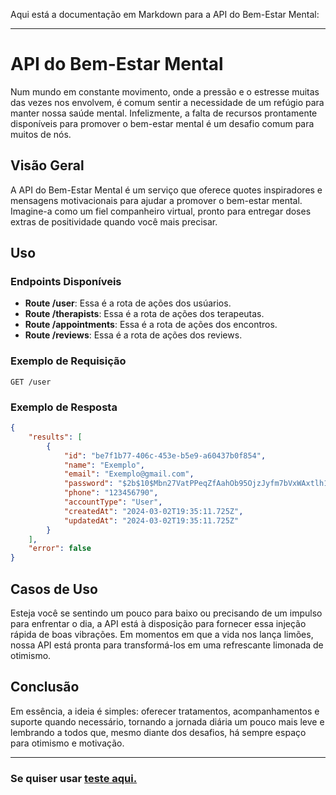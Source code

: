 Aqui está a documentação em Markdown para a API do Bem-Estar Mental:

---

# API do Bem-Estar Mental

Num mundo em constante movimento, onde a pressão e o estresse muitas das vezes nos envolvem, é comum sentir a necessidade de um refúgio para manter nossa saúde mental. Infelizmente, a falta de recursos prontamente disponíveis para promover o bem-estar mental é um desafio comum para muitos de nós.

## Visão Geral

A API do Bem-Estar Mental é um serviço que oferece quotes inspiradores e mensagens motivacionais para ajudar a promover o bem-estar mental. Imagine-a como um fiel companheiro virtual, pronto para entregar doses extras de positividade quando você mais precisar.

## Uso

### Endpoints Disponíveis

- **Route /user**: Essa é a rota de ações dos usúarios.
- **Route /therapists**: Essa é a rota de ações dos terapeutas.
- **Route /appointments**: Essa é a rota de ações dos encontros.
- **Route /reviews**: Essa é a rota de ações dos reviews.

### Exemplo de Requisição

```http
GET /user
```

### Exemplo de Resposta

```json
{
	"results": [
		{
			"id": "be7f1b77-406c-453e-b5e9-a60437b0f854",
			"name": "Exemplo",
			"email": "Exemplo@gmail.com",
			"password": "$2b$10$Mbn27VatPPeqZfAahOb95OjzJyfm7bVxWAxtlh1fbvF/Y1pmbgtxe",
			"phone": "123456790",
			"accountType": "User",
			"createdAt": "2024-03-02T19:35:11.725Z",
			"updatedAt": "2024-03-02T19:35:11.725Z"
		}
	],
	"error": false
}
```

## Casos de Uso

Esteja você se sentindo um pouco para baixo ou precisando de um impulso para enfrentar o dia, a API está à disposição para fornecer essa injeção rápida de boas vibrações. Em momentos em que a vida nos lança limões, nossa API está pronta para transformá-los em uma refrescante limonada de otimismo.

## Conclusão

Em essência, a ideia é simples: oferecer tratamentos, acompanhamentos e suporte quando necessário, tornando a jornada diária um pouco mais leve e lembrando a todos que, mesmo diante dos desafios, há sempre espaço para otimismo e motivação.

---

### Se quiser usar [teste aqui.](https://api-saudemental.onrender.com)
